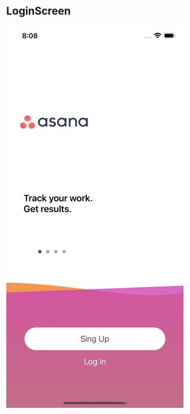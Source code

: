 # LoginScreen
![alt text](https://github.com/Tambanco/LoginScreen/blob/d27fa9d2edc05fda0b42de6404e68c7e2a212034/LoginScreen.png)


